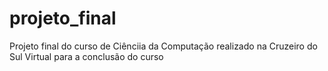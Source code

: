 # projeto_final
 Projeto final do curso de Ciênciia da Computação realizado na Cruzeiro do Sul Virtual para a conclusão do curso
